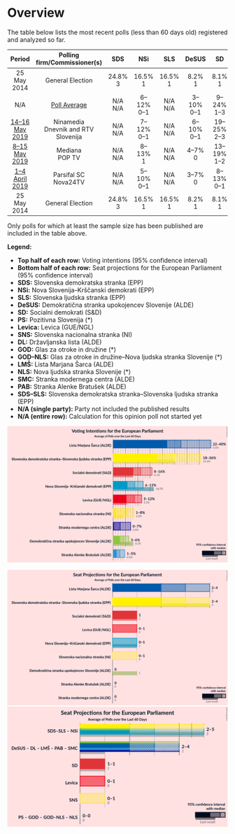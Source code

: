 # Overview

The table below lists the most recent polls (less than 60 days old) registered and analyzed so far.

| Period     | Polling firm/Commissioner(s) | SDS | NSi | SLS | DeSUS | SD | PS | Levica | SNS | DL | GOD | GOD–NLS | LMŠ | NLS | SMC | PAB | SDS–SLS |
|:----------:|:----------------------------:|:--:|:--:|:--:|:--:|:--:|:--:|:--:|:--:|:--:|:--:|:--:|:--:|:--:|:--:|:--:|:--:|
| 25 May 2014 | General Election | 24.8% <br> 3 | 16.5% <br> 1 | 16.5% <br> 1 | 8.2% <br> 1 | 8.1% <br> 1 | 6.6% <br> 0 | 5.5% <br> 0 | 4.0% <br> 0 | 1.1% <br> 0 | 0.0% <br> 0 | 0.0% <br> 0 | 0.0% <br> 0 | 0.0% <br> 0 | 0.0% <br> 0 | 0.0% <br> 0 | 24.8% <br> 4 |
| N/A | [Poll Average](average.html) | N/A <br> N/A | 6–12% <br> 0–1 | N/A <br> N/A | 3–10% <br> 0–1 | 9–24% <br> 1–3 | N/A <br> N/A | 5–11% <br> 0–1 | 5–14% <br> 0–1 | N/A <br> N/A | N/A <br> N/A | N/A <br> N/A | 14–28% <br> 1–3 | N/A <br> N/A | 1–4% <br> 0 | 2–5% <br> 0 | 15–36% <br> 1–4 |
| [14–16 May 2019](2019-05-16-Ninamedia.html) | Ninamedia <br> Dnevnik and RTV Slovenija | N/A <br> N/A | 7–12% <br> 0–1 | N/A <br> N/A | 6–10% <br> 0–1 | 19–25% <br> 2–3 | N/A <br> N/A | 5–9% <br> 0–1 | 4–8% <br> 0–1 | N/A <br> N/A | N/A <br> N/A | N/A <br> N/A | 17–23% <br> 2 | N/A <br> N/A | N/A <br> N/A | 2–5% <br> 0 | 20–26% <br> 2–3 |
| [8–15 May 2019](2019-05-15-Mediana.html) | Mediana <br> POP TV | N/A <br> N/A | 8–13% <br> 1 | N/A <br> N/A | 4–7% <br> 0 | 13–19% <br> 1–2 | N/A <br> N/A | 7–11% <br> 0–1 | 9–14% <br> 1 | N/A <br> N/A | N/A <br> N/A | N/A <br> N/A | 13–18% <br> 1–2 | N/A <br> N/A | 1–3% <br> 0 | 2–5% <br> 0 | 15–20% <br> 1–2 |
| [1–4 April 2019](2019-04-04-ParsifalSC.html) | Parsifal SC <br> Nova24TV | N/A <br> N/A | 5–10% <br> 0–1 | N/A <br> N/A | 3–7% <br> 0 | 8–13% <br> 0–1 | N/A <br> N/A | 5–10% <br> 0–1 | 4–9% <br> 0–1 | N/A <br> N/A | N/A <br> N/A | N/A <br> N/A | 21–29% <br> 2–3 | N/A <br> N/A | 2–5% <br> 0 | 2–5% <br> 0 | 28–37% <br> 3–4 |
| 25 May 2014 | General Election | 24.8% <br> 3 | 16.5% <br> 1 | 16.5% <br> 1 | 8.2% <br> 1 | 8.1% <br> 1 | 6.6% <br> 0 | 5.5% <br> 0 | 4.0% <br> 0 | 1.1% <br> 0 | 0.0% <br> 0 | 0.0% <br> 0 | 0.0% <br> 0 | 0.0% <br> 0 | 0.0% <br> 0 | 0.0% <br> 0 | 24.8% <br> 4 |

Only polls for which at least the sample size has been published are included in the table above.

**Legend:**
+ **Top half of each row:** Voting intentions (95% confidence interval)
+ **Bottom half of each row:** Seat projections for the European Parliament (95% confidence interval)
+ **SDS:** Slovenska demokratska stranka (EPP)
+ **NSi:** Nova Slovenija–Krščanski demokrati (EPP)
+ **SLS:** Slovenska ljudska stranka (EPP)
+ **DeSUS:** Demokratična stranka upokojencev Slovenije (ALDE)
+ **SD:** Socialni demokrati (S&D)
+ **PS:** Pozitivna Slovenija (*)
+ **Levica:** Levica (GUE/NGL)
+ **SNS:** Slovenska nacionalna stranka (NI)
+ **DL:** Državljanska lista (ALDE)
+ **GOD:** Glas za otroke in družine (*)
+ **GOD–NLS:** Glas za otroke in družine–Nova ljudska stranka Slovenije (*)
+ **LMŠ:** Lista Marjana Šarca (ALDE)
+ **NLS:** Nova ljudska stranka Slovenije (*)
+ **SMC:** Stranka modernega centra (ALDE)
+ **PAB:** Stranka Alenke Bratušek (ALDE)
+ **SDS–SLS:** Slovenska demokratska stranka–Slovenska ljudska stranka (EPP)
+ **N/A (single party):** Party not included the published results
+ **N/A (entire row):** Calculation for this opinion poll not started yet


![Graph with voting intentions not yet produced](average.png "Voting Intentions")

![Graph with seats not yet produced](average-seats.png "Seats")
![Graph with coalitions seats not yet produced](average-coalitions-seats.png "Coalitions Seats")
